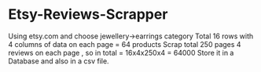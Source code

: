 # Etsy-Reviews-Scrapper


Using etsy.com and choose jewellery->earrings category 
Total 16 rows with 4 columns of data on each page = 64 products
Scrap total 250 pages 4 reviews on each page , so in total = 16x4x250x4 = 64000
Store it in a Database and also in a csv file.
